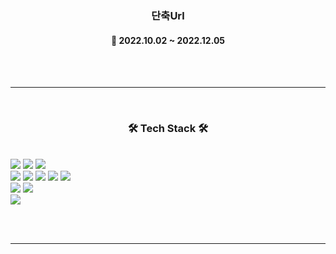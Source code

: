 <h3 align="center"><b>단축Url</b></h3>

<h4 align="center">📆 2022.10.02 ~ 2022.12.05</h4>
<br>
<br>

---

<br>
<h3 align="center"><b>🛠 Tech Stack 🛠</b></h3>
<br align="center">
<img src="https://img.shields.io/badge/javascript-F7DF1E?style=for-the-badge&logo=javascript&logoColor=black">
<img src="https://img.shields.io/badge/jquery-1572B6?style=for-the-badge&logo=jquery&logoColor=white">
<img src="https://img.shields.io/badge/css-1572B6?style=for-the-badge&logo=css3&logoColor=white">

<br>

<img src="https://img.shields.io/badge/java11-539bf5?style=for-the-badge&logo=java1.8&logoColor=white">
<img src="https://img.shields.io/badge/jpa-green?style=for-the-badge&logo=jpa&logoColor=white">
<img src="https://img.shields.io/badge/spring%20data%20jpa-green?style=for-the-badge&logo=springdatajpa&logoColor=white">
<img src="https://img.shields.io/badge/gradle-1f4954?style=for-the-badge&logo=gradle&logoColor=white">
<img src="https://img.shields.io/badge/Junit5-green?style=for-the-badge&logo=Junit5&logoColor=white">

<br>

<img src="https://img.shields.io/badge/mysql-skyblue?style=for-the-badge&logo=mysql&logoColor=white">
<img src="https://img.shields.io/badge/redis-red?style=for-the-badge&logo=redis&logoColor=white">

<br>

<img src="https://img.shields.io/badge/docker-blue?style=for-the-badge&logo=docker&logoColor=white">

<br>

<br><br>

---
